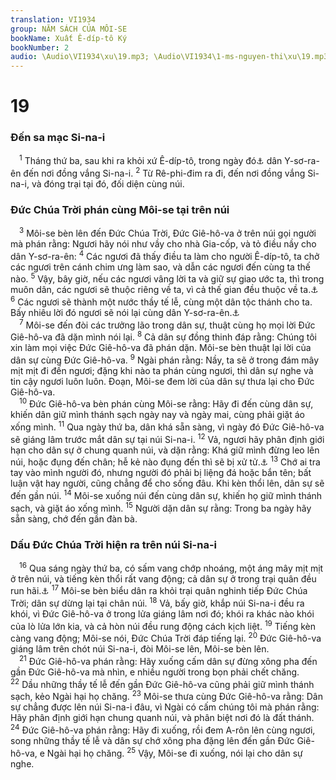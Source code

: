 ```yaml
---
translation: VI1934
group: NĂM SÁCH CỦA MÔI-SE
bookName: Xuất Ê-díp-tô Ký 
bookNumber: 2
audio: \Audio\VI1934\xu\19.mp3; \Audio\VI1934\1-ms-nguyen-thi\xu\19.mp3
---
```


<div class="title"><h1>19</h1><h3>Đến sa mạc Si-na-i</h3></div>
<span class="verse xu_19_1"> <sup>1</sup> Tháng thứ ba, sau khi ra khỏi xứ Ê-díp-tô, trong ngày đó<a data-toggle="tooltip" data-placement="bottom" title="Nghĩa là mồng một tháng thứ ba">⚓</a> dân Y-sơ-ra-ên đến nơi đồng vắng Si-na-i. </span>
<span class="verse xu_19_2"><sup>2</sup> Từ Rê-phi-đim ra đi, đến nơi đồng vắng Si-na-i, và đóng trại tại đó, đối diện cùng núi. <br/></span>
<div class="title"><h3>Đức Chúa Trời phán cùng Môi-se tại trên núi</h3></div>
<span class="verse xu_19_3"> <sup>3</sup> Môi-se bèn lên đến Đức Chúa Trời, Đức Giê-hô-va ở trên núi gọi người mà phán rằng: Ngươi hãy nói như vầy cho nhà Gia-cốp, và tỏ điều nầy cho dân Y-sơ-ra-ên: </span>
<span class="verse xu_19_4"><sup>4</sup> Các ngươi đã thấy điều ta làm cho người Ê-díp-tô, ta chở các ngươi trên cánh chim ưng làm sao, và dẫn các ngươi đến cùng ta thế nào. </span>
<span class="verse xu_19_5"><sup>5</sup> Vậy, bây giờ, nếu các ngươi vâng lời ta và giữ sự giao ước ta, thì trong muôn dân, các ngươi sẽ thuộc riêng về ta, vì cả thế gian đều thuộc về ta.<a data-toggle="tooltip" data-placement="bottom" title="1Phi 2:9][gt=Phu 4:20; 7:6; 14:2; 26:18; Tit 2:14">⚓</a></span>
<span class="verse xu_19_6"><sup>6</sup> Các ngươi sẽ thành một nước thầy tế lễ, cùng một dân tộc thánh cho ta. Bấy nhiêu lời đó ngươi sẽ nói lại cùng dân Y-sơ-ra-ên.<a data-toggle="tooltip" data-placement="bottom" title="Kh 1:6; 5:10">⚓</a><br/></span>
<span class="verse xu_19_7"> <sup>7</sup> Môi-se đến đòi các trưởng lão trong dân sự, thuật cùng họ mọi lời Đức Giê-hô-va đã dặn mình nói lại. </span>
<span class="verse xu_19_8"><sup>8</sup> Cả dân sự đồng thinh đáp rằng: Chúng tôi xin làm mọi việc Đức Giê-hô-va đã phán dặn. Môi-se bèn thuật lại lời của dân sự cùng Đức Giê-hô-va. </span>
<span class="verse xu_19_9"><sup>9</sup> Ngài phán rằng: Nầy, ta sẽ ở trong đám mây mịt mịt đi đến ngươi; đặng khi nào ta phán cùng ngươi, thì dân sự nghe và tin cậy ngươi luôn luôn. Đoạn, Môi-se đem lời của dân sự thưa lại cho Đức Giê-hô-va. <br/></span>
<span class="verse xu_19_10"> <sup>10</sup> Đức Giê-hô-va bèn phán cùng Môi-se rằng: Hãy đi đến cùng dân sự, khiến dân giữ mình thánh sạch ngày nay và ngày mai, cùng phải giặt áo xống mình. </span>
<span class="verse xu_19_11"><sup>11</sup> Qua ngày thứ ba, dân khá sẵn sàng, vì ngày đó Đức Giê-hô-va sẽ giáng lâm trước mắt dân sự tại núi Si-na-i. </span>
<span class="verse xu_19_12"><sup>12</sup> Vả, ngươi hãy phân định giới hạn cho dân sự ở chung quanh núi, và dặn rằng: Khá giữ mình đừng leo lên núi, hoặc đụng đến chân; hễ kẻ nào đụng đến thì sẽ bị xử tử.<a data-toggle="tooltip" data-placement="bottom" title="He 12:18-20">⚓</a></span>
<span class="verse xu_19_13"><sup>13</sup> Chớ ai tra tay vào mình người đó, nhưng người đó phải bị liệng đá hoặc bắn tên; bất luận vật hay người, cũng chẳng để cho sống đâu. Khi kèn thổi lên, dân sự sẽ đến gần núi. </span>
<span class="verse xu_19_14"><sup>14</sup> Môi-se xuống núi đến cùng dân sự, khiến họ giữ mình thánh sạch, và giặt áo xống mình. </span>
<span class="verse xu_19_15"><sup>15</sup> Người dặn dân sự rằng: Trong ba ngày hãy sẵn sàng, chớ đến gần đàn bà. <br/></span>
<div class="title"><h3>Dấu Đức Chúa Trời hiện ra trên núi Si-na-i</h3></div>
<span class="verse xu_19_16"> <sup>16</sup> Qua sáng ngày thứ ba, có sấm vang chớp nhoáng, một áng mây mịt mịt ở trên núi, và tiếng kèn thổi rất vang động; cả dân sự ở trong trại quân đều run hãi.<a data-toggle="tooltip" data-placement="bottom" title="Kh 4:5][gt=Phu 4:11-12">⚓</a></span>
<span class="verse xu_19_17"><sup>17</sup> Môi-se bèn biểu dân ra khỏi trại quân nghinh tiếp Đức Chúa Trời; dân sự dừng lại tại chân núi. </span>
<span class="verse xu_19_18"><sup>18</sup> Vả, bấy giờ, khắp núi Si-na-i đều ra khói, vì Đức Giê-hô-va ở trong lửa giáng lâm nơi đó; khói ra khác nào khói của lò lửa lớn kia, và cả hòn núi đều rung động cách kịch liệt. </span>
<span class="verse xu_19_19"><sup>19</sup> Tiếng kèn càng vang động; Môi-se nói, Đức Chúa Trời đáp tiếng lại. </span>
<span class="verse xu_19_20"><sup>20</sup> Đức Giê-hô-va giáng lâm trên chót núi Si-na-i, đòi Môi-se lên, Môi-se bèn lên. <br/></span>
<span class="verse xu_19_21"> <sup>21</sup> Đức Giê-hô-va phán rằng: Hãy xuống cấm dân sự đừng xông pha đến gần Đức Giê-hô-va mà nhìn, e nhiều người trong bọn phải chết chăng. </span>
<span class="verse xu_19_22"><sup>22</sup> Dầu những thầy tế lễ đến gần Đức Giê-hô-va cũng phải giữ mình thánh sạch, kẻo Ngài hại họ chăng. </span>
<span class="verse xu_19_23"><sup>23</sup> Môi-se thưa cùng Đức Giê-hô-va rằng: Dân sự chẳng được lên núi Si-na-i đâu, vì Ngài có cấm chúng tôi mà phán rằng: Hãy phân định giới hạn chung quanh núi, và phân biệt nơi đó là đất thánh. </span>
<span class="verse xu_19_24"><sup>24</sup> Đức Giê-hô-va phán rằng: Hãy đi xuống, rồi đem A-rôn lên cùng ngươi, song những thầy tế lễ và dân sự chớ xông pha đặng lên đến gần Đức Giê-hô-va, e Ngài hại họ chăng. </span>
<span class="verse xu_19_25"><sup>25</sup> Vậy, Môi-se đi xuống, nói lại cho dân sự nghe. <br/></span>
